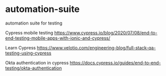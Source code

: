 # automation-suite
automation suite for testing



Cypress mobile testing
https://www.cypress.io/blog/2020/07/08/end-to-end-testing-mobile-apps-with-ionic-and-cypress/

Learn Cypress
https://www.velotio.com/engineering-blog/full-stack-qa-testing-using-cypress


Okta authentication in cypress
https://docs.cypress.io/guides/end-to-end-testing/okta-authentication